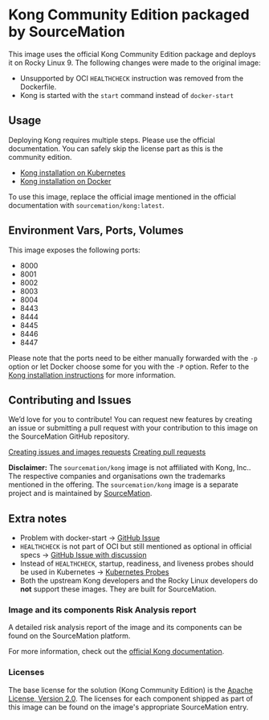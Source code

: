 # Kong Community Edition packaged by SourceMation

This image uses the official Kong Community Edition package and deploys it on
Rocky Linux 9. The following changes were made to the original image:

- Unsupported by OCI `HEALTHCHECK` instruction was removed from the Dockerfile.
- Kong is started with the `start` command instead of `docker-start`

## Usage

Deploying Kong requires multiple steps. Please use the official documentation.
You can safely skip the license part as this is the community edition.

- [Kong installation on Kubernetes](https://docs.konghq.com/gateway/3.7.x/install/kubernetes/)
- [Kong installation on Docker](https://docs.konghq.com/gateway/3.7.x/install/docker/)

To use this image, replace the official image mentioned in the official
documentation with `sourcemation/kong:latest`.

## Environment Vars, Ports, Volumes

This image exposes the following ports: 

- 8000
- 8001
- 8002
- 8003
- 8004
- 8443
- 8444
- 8445
- 8446
- 8447

Please note that the ports need to be either manually forwarded with the `-p`
option or let Docker choose some for you with the `-P` option. Refer to the
[Kong installation instructions](#usage) for more information.

## Contributing and Issues

We’d love for you to contribute! You can request new features by
creating an issue or submitting a pull request with your contribution to
this image on the SourceMation GitHub repository.

[Creating issues and images requests](https://github.com/SourceMation/images/issues/new/choose)
[Creating pull requests](https://github.com/SourceMation/images/compare)

**Disclaimer:** The `sourcemation/kong` image is not affiliated with Kong,
Inc.. The respective companies and organisations own the trademarks mentioned
in the offering. The `sourcemation/kong` image is a separate project and is
maintained by [SourceMation](https://sourcemation.com).

## Extra notes

- Problem with docker-start -> [GitHub
  Issue](https://github.com/Kong/docker-kong/issues/224)
- `HEALTHCHECK` is not part of OCI but still mentioned as optional in official
  specs -> [GitHub Issue with
discussion](https://github.com/opencontainers/image-spec/issues/749)
- Instead of `HEALTHCHECK`,  startup, readiness, and liveness probes should be
  used in Kubernetes -> [Kubernetes
Probes](https://kubernetes.io/docs/tasks/configure-pod-container/configure-liveness-readiness-startup-probes/)
- Both the upstream Kong developers and the Rocky Linux developers do **not**
  support these images. They are built for SourceMation.

### Image and its components Risk Analysis report

A detailed risk analysis report of the image and its components can be found on
the SourceMation platform.

For more information, check out the [official Kong
documentation](https://docs.konghq.com/).

### Licenses

The base license for the solution (Kong Community Edition) is the [Apache
License, Version 2.0](https://github.com/Kong/kong/blob/master/LICENSE). The
licenses for each component shipped as part of this image can be found on the
image's appropriate SourceMation entry.
